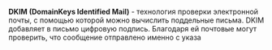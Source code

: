 **DKIM (DomainKeys Identified Mail)** - технология проверки электронной почты, с помощью которой можно вычислить поддельные письма. DKIM добавляет в письмо цифровую подпись. Благодаря ей почтовые могут проверить, что сообщение отправлено именно с указа